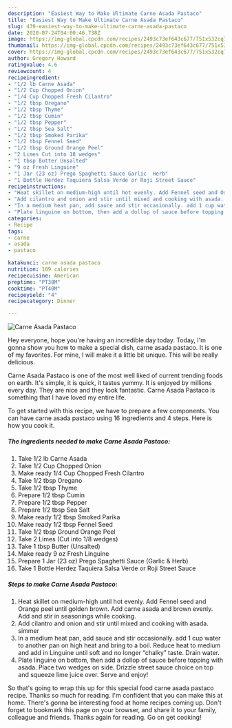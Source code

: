 ```yaml
---
description: "Easiest Way to Make Ultimate Carne Asada Pastaco"
title: "Easiest Way to Make Ultimate Carne Asada Pastaco"
slug: 439-easiest-way-to-make-ultimate-carne-asada-pastaco
date: 2020-07-24T04:00:46.738Z
image: https://img-global.cpcdn.com/recipes/2493c73ef643c677/751x532cq70/carne-asada-pastaco-recipe-main-photo.jpg
thumbnail: https://img-global.cpcdn.com/recipes/2493c73ef643c677/751x532cq70/carne-asada-pastaco-recipe-main-photo.jpg
cover: https://img-global.cpcdn.com/recipes/2493c73ef643c677/751x532cq70/carne-asada-pastaco-recipe-main-photo.jpg
author: Gregory Howard
ratingvalue: 4.6
reviewcount: 4
recipeingredient:
- "1/2 lb Carne Asada"
- "1/2 Cup Chopped Onion"
- "1/4 Cup Chopped Fresh Cilantro"
- "1/2 tbsp Oregano"
- "1/2 tbsp Thyme"
- "1/2 tbsp Cumin"
- "1/2 tbsp Pepper"
- "1/2 tbsp Sea Salt"
- "1/2 tbsp Smoked Parika"
- "1/2 tbsp Fennel Seed"
- "1/2 tbsp Ground Orange Peel"
- "2 Limes Cut into 18 wedges"
- "1 tbsp Butter Unsalted"
- "9 oz Fresh Linguine"
- "1 Jar (23 oz) Prego Spaghetti Sauce Garlic  Herb"
- "1 Bottle Herdez Taquiera Salsa Verde or Roji Street Sauce"
recipeinstructions:
- "Heat skillet on medium-high until hot evenly. Add Fennel seed and Orange peel until golden brown. Add carne asada and brown evenly. Add and stir in seasonings while cooking."
- "Add cilantro and onion and stir until mixed and cooking with asada. simmer"
- "In a medium heat pan, add sauce and stir occasionally. add 1 cup water to another pan on high heat and bring to a boil. Reduce heat to medium and add in Linguine until soft and no longer “chalky” taste. Drain water."
- "Plate linguine on bottom, then add a dollop of sauce before topping with asada. Place two wedges on side. Drizzle street sauce choice on top and squeeze lime juice over. Serve and enjoy!"
categories:
- Recipe
tags:
- carne
- asada
- pastaco

katakunci: carne asada pastaco 
nutrition: 109 calories
recipecuisine: American
preptime: "PT38M"
cooktime: "PT40M"
recipeyield: "4"
recipecategory: Dinner

---
```



![Carne Asada Pastaco](https://img-global.cpcdn.com/recipes/2493c73ef643c677/751x532cq70/carne-asada-pastaco-recipe-main-photo.jpg)

Hey everyone, hope you're having an incredible day today. Today, I'm gonna show you how to make a special dish, carne asada pastaco. It is one of my favorites. For mine, I will make it a little bit unique. This will be really delicious.



Carne Asada Pastaco is one of the most well liked of current trending foods on earth. It's simple, it is quick, it tastes yummy. It is enjoyed by millions every day. They are nice and they look fantastic. Carne Asada Pastaco is something that I have loved my entire life.


To get started with this recipe, we have to prepare a few components. You can have carne asada pastaco using 16 ingredients and 4 steps. Here is how you cook it.

<!--inarticleads1-->

##### The ingredients needed to make Carne Asada Pastaco:

1. Take 1/2 lb Carne Asada
1. Take 1/2 Cup Chopped Onion
1. Make ready 1/4 Cup Chopped Fresh Cilantro
1. Take 1/2 tbsp Oregano
1. Take 1/2 tbsp Thyme
1. Prepare 1/2 tbsp Cumin
1. Prepare 1/2 tbsp Pepper
1. Prepare 1/2 tbsp Sea Salt
1. Make ready 1/2 tbsp Smoked Parika
1. Make ready 1/2 tbsp Fennel Seed
1. Take 1/2 tbsp Ground Orange Peel
1. Take 2 Limes (Cut into 1/8 wedges)
1. Take 1 tbsp Butter (Unsalted)
1. Make ready 9 oz Fresh Linguine
1. Prepare 1 Jar (23 oz) Prego Spaghetti Sauce (Garlic &amp; Herb)
1. Take 1 Bottle Herdez Taquiera Salsa Verde or Roji Street Sauce




<!--inarticleads2-->

##### Steps to make Carne Asada Pastaco:

1. Heat skillet on medium-high until hot evenly. Add Fennel seed and Orange peel until golden brown. Add carne asada and brown evenly. Add and stir in seasonings while cooking.
1. Add cilantro and onion and stir until mixed and cooking with asada. simmer
1. In a medium heat pan, add sauce and stir occasionally. add 1 cup water to another pan on high heat and bring to a boil. Reduce heat to medium and add in Linguine until soft and no longer “chalky” taste. Drain water.
1. Plate linguine on bottom, then add a dollop of sauce before topping with asada. Place two wedges on side. Drizzle street sauce choice on top and squeeze lime juice over. Serve and enjoy!




So that's going to wrap this up for this special food carne asada pastaco recipe. Thanks so much for reading. I'm confident that you can make this at home. There's gonna be interesting food at home recipes coming up. Don't forget to bookmark this page on your browser, and share it to your family, colleague and friends. Thanks again for reading. Go on get cooking!
